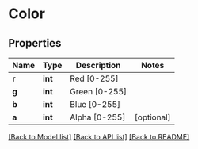 # Color

## Properties
Name | Type | Description | Notes
------------ | ------------- | ------------- | -------------
**r** | **int** | Red [0-255] | 
**g** | **int** | Green [0-255] | 
**b** | **int** | Blue [0-255] | 
**a** | **int** | Alpha [0-255] | [optional] 

[[Back to Model list]](../README.md#documentation-for-models) [[Back to API list]](../README.md#documentation-for-api-endpoints) [[Back to README]](../README.md)

